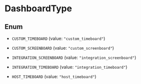 # DashboardType

## Enum

- `CUSTOM_TIMEBOARD` (value: `"custom_timeboard"`)

- `CUSTOM_SCREENBOARD` (value: `"custom_screenboard"`)

- `INTEGRATION_SCREENBOARD` (value: `"integration_screenboard"`)

- `INTEGRATION_TIMEBOARD` (value: `"integration_timeboard"`)

- `HOST_TIMEBOARD` (value: `"host_timeboard"`)
